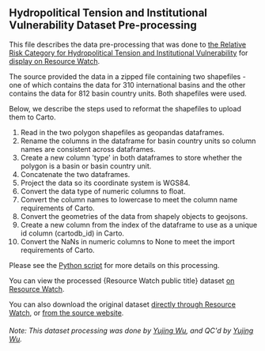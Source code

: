 ## Hydropolitical Tension and Institutional Vulnerability Dataset Pre-processing
This file describes the data pre-processing that was done to [the Relative Risk Category for Hydropolitical Tension and Institutional Vulnerability](http://transboundarywaters.science.oregonstate.edu/content/transboundary-waters-assessment-programme-river-basins-component) for [display on Resource Watch](http://resourcewatch.org/data/explore/bc30d648-2a4f-4f5f-8a1c-b7a471e412bd).

The source provided the data in a zipped file containing two shapefiles - one of which contains the data for 310 international basins and the other contains the data for 812 basin country units. Both shapefiles were used.

Below, we describe the steps used to reformat the shapefiles to upload them to Carto.

1. Read in the two polygon shapefiles as geopandas dataframes.
2. Rename the columns in the dataframe for basin country units so column names are consistent across dataframes.
3. Create a new column 'type' in both dataframes to store whether the polygon is a basin or basin country unit.
4. Concatenate the two dataframes.
5. Project the data so its coordinate system is WGS84.
6. Convert the data type of numeric columns to float.
7. Convert the column names to lowercase to meet the column name requirements of Carto.
8. Convert the geometries of the data from shapely objects to geojsons.
9. Create a new column from the index of the dataframe to use as a unique id column (cartodb_id) in Carto.
10. Convert the NaNs in numeric columns to None to meet the import requirements of Carto.

Please see the [Python script](https://github.com/resource-watch/data-pre-processing/blob/master/wat_065_rw0_hydropoli_tension_and_institu_vulnerability/wat_065_rw0_hydropoli_tension_and_institu_vulnerability_processing.py) for more details on this processing.

You can view the processed {Resource Watch public title} dataset [on Resource Watch](http://resourcewatch.org/data/explore/bc30d648-2a4f-4f5f-8a1c-b7a471e412bd).

You can also download the original dataset [directly through Resource Watch](https://wri-public-data.s3.amazonaws.com/resourcewatch/wat_065_rw0_hydropoli_tension_and_institu_vulnerability.zip), or [from the source website](http://transboundarywaters.science.oregonstate.edu/sites/transboundarywaters.science.oregonstate.edu/files/Database/Data/Spatial/TFDDSpatialData_Public_20181119.zip).

###### Note: This dataset processing was done by [Yujing Wu](https://www.wri.org/profile/yujing-wu), and QC'd by [Yujing Wu](https://www.wri.org/profile/yujing-wu).
